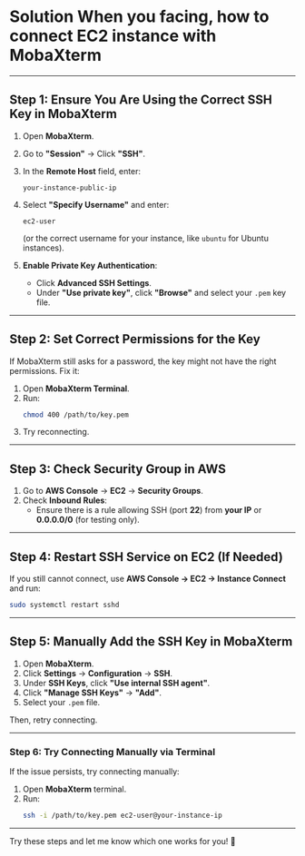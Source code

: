 # **Solution When you facing, how to connect EC2 instance with MobaXterm**
---

## **Step 1: Ensure You Are Using the Correct SSH Key in MobaXterm**
1. Open **MobaXterm**.
2. Go to **"Session"** → Click **"SSH"**.
3. In the **Remote Host** field, enter:  
   ```
   your-instance-public-ip
   ```
4. Select **"Specify Username"** and enter:  
   ```
   ec2-user
   ```
   (or the correct username for your instance, like `ubuntu` for Ubuntu instances).

5. **Enable Private Key Authentication**:
   - Click **Advanced SSH Settings**.
   - Under **"Use private key"**, click **"Browse"** and select your `.pem` key file.

---

## **Step 2: Set Correct Permissions for the Key**
If MobaXterm still asks for a password, the key might not have the right permissions. Fix it:
1. Open **MobaXterm Terminal**.
2. Run:
   ```sh
   chmod 400 /path/to/key.pem
   ```
3. Try reconnecting.

---

## **Step 3: Check Security Group in AWS**
1. Go to **AWS Console** → **EC2** → **Security Groups**.
2. Check **Inbound Rules**:
   - Ensure there is a rule allowing SSH (port **22**) from **your IP** or **0.0.0.0/0** (for testing only).

---

## **Step 4: Restart SSH Service on EC2 (If Needed)**
If you still cannot connect, use **AWS Console → EC2 → Instance Connect** and run:
```sh
sudo systemctl restart sshd
```

---

## **Step 5: Manually Add the SSH Key in MobaXterm**
1. Open **MobaXterm**.
2. Click **Settings** → **Configuration** → **SSH**.
3. Under **SSH Keys**, click **"Use internal SSH agent"**.
4. Click **"Manage SSH Keys"** → **"Add"**.
5. Select your `.pem` file.

Then, retry connecting.

---

### **Step 6: Try Connecting Manually via Terminal**
If the issue persists, try connecting manually:
1. Open **MobaXterm** terminal.
2. Run:
   ```sh
   ssh -i /path/to/key.pem ec2-user@your-instance-ip
   ```

---

Try these steps and let me know which one works for you! 🚀
